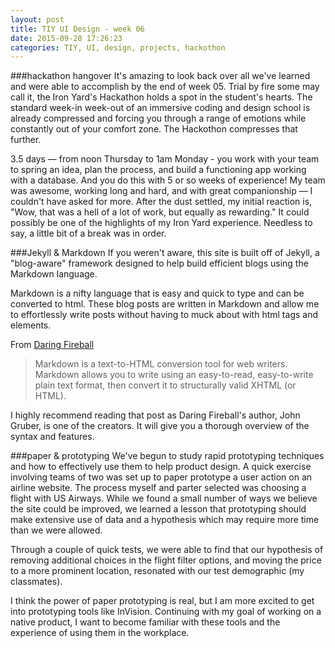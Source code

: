 ```yaml
---
layout: post
title: TIY UI Design - week 06
date: 2015-09-28 17:26:23
categories: TIY, UI, design, projects, hackothon
---
```



###hackathon hangover
It's amazing to look back over all we've learned and were able to accomplish by the end of week 05. Trial by fire some may call it, the Iron Yard's Hackathon holds a spot in the student's hearts. The standard week-in week-out of an immersive coding and design school is already compressed and forcing you through a range of emotions while constantly out of your comfort zone. The Hackothon compresses that further.

3.5 days — from noon Thursday to 1am Monday - you work with your team to spring an idea, plan the process, and build a functioning app working with a database. And you do this with 5 or so weeks of experience! My team was awesome, working long and hard, and with great companionship — I couldn't have asked for more. After the dust settled, my initial reaction is, "Wow, that was a hell of a lot of work, but equally as rewarding." It could possibly be one of the highlights of my Iron Yard experience. Needless to say, a little bit of a break was in order.

###Jekyll & Markdown
If you weren't aware, this site is built off of Jekyll, a "blog-aware" framework designed to help build efficient blogs using the Markdown language.

Markdown is a nifty language that is easy and quick to type and can be converted to html. These blog posts are written in Markdown and allow me to effortlessly write posts without having to muck about with html tags and elements.

From [Daring Fireball](https://daringfireball.net/projects/markdown/)
> Markdown is a text-to-HTML conversion tool for web writers. Markdown allows you to write using an easy-to-read, easy-to-write plain text format, then convert it to structurally valid XHTML (or HTML).

I highly recommend reading that post as Daring Fireball's author, John Gruber, is one of the creators. It will give you a thorough overview of the syntax and features.

###paper & prototyping
We've begun to study rapid prototyping techniques and how to effectively use them to help product design. A quick exercise involving teams of two was set up to paper prototype a user action on an airline website. The process myself and parter selected was choosing a flight with US Airways. While we found a small number of ways we believe the site could be improved, we learned a lesson that prototyping should make extensive use of data and a hypothesis which may require more time than we were allowed.

Through a couple of quick tests, we were able to find that our hypothesis of removing additional choices in the flight filter options, and moving the price to a more prominent location, resonated with our test demographic (my classmates).

I think the power of paper prototyping is real, but I am more excited to get into prototyping tools like InVision. Continuing with my goal of working on a native product, I want to become familiar with these tools and the experience of using them in the workplace.